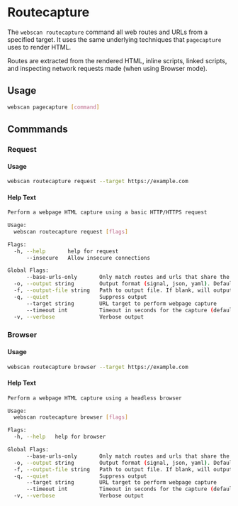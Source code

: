 # Routecapture

The `webscan routecapture` command all web routes and URLs from a specified target. It uses the same underlying techniques that `pagecapture` uses to render HTML.

Routes are extracted from the rendered HTML, inline scripts, linked scripts, and inspecting network requests made (when using Browser mode).

## Usage

```bash
webscan pagecapture [command]
```

## Commmands

### Request

#### Usage

```bash
webscan routecapture request --target https://example.com
```

#### Help Text

```bash
Perform a webpage HTML capture using a basic HTTP/HTTPS request

Usage:
  webscan routecapture request [flags]

Flags:
  -h, --help       help for request
      --insecure   Allow insecure connections

Global Flags:
      --base-urls-only       Only match routes and urls that share the base URLs domain (default true)
  -o, --output string        Output format (signal, json, yaml). Default value is signal (default "signal")
  -f, --output-file string   Path to output file. If blank, will output to STDOUT
  -q, --quiet                Suppress output
      --target string        URL target to perform webpage capture
      --timeout int          Timeout in seconds for the capture (default 30)
  -v, --verbose              Verbose output
```

### Browser

#### Usage

```bash
webscan routecapture browser --target https://example.com
```

#### Help Text

```bash
Perform a webpage HTML capture using a headless browser

Usage:
  webscan routecapture browser [flags]

Flags:
  -h, --help   help for browser

Global Flags:
      --base-urls-only       Only match routes and urls that share the base URLs domain (default true)
  -o, --output string        Output format (signal, json, yaml). Default value is signal (default "signal")
  -f, --output-file string   Path to output file. If blank, will output to STDOUT
  -q, --quiet                Suppress output
      --target string        URL target to perform webpage capture
      --timeout int          Timeout in seconds for the capture (default 30)
  -v, --verbose              Verbose output
```
